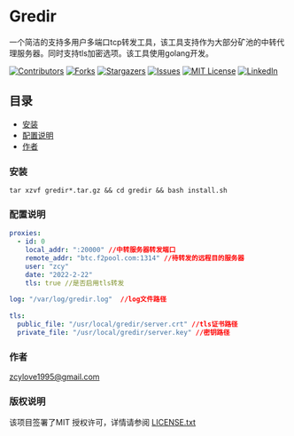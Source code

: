 

# Gredir

一个简洁的支持多用户多端口tcp转发工具，该工具支持作为大部分矿池的中转代理服务器。同时支持tls加密选项。该工具使用golang开发。

<!-- PROJECT SHIELDS -->

[![Contributors][contributors-shield]][contributors-url]
[![Forks][forks-shield]][forks-url]
[![Stargazers][stars-shield]][stars-url]
[![Issues][issues-shield]][issues-url]
[![MIT License][license-shield]][license-url]
[![LinkedIn][linkedin-shield]][linkedin-url]

## 目录

- [安装](#部署)
- [配置说明](#配置说明)
- [作者](#作者)

### 安装

```shell
tar xzvf gredir*.tar.gz && cd gredir && bash install.sh
```

### 配置说明

```yaml
proxies:
  - id: 0
    local_addr: ":20000" //中转服务器转发端口
    remote_addr: "btc.f2pool.com:1314" //待转发的远程目的服务器
    user: "zcy" 
    date: "2022-2-22"
    tls: true //是否启用tls转发
    
log: "/var/log/gredir.log"  //log文件路径
  
tls:
  public_file: "/usr/local/gredir/server.crt" //tls证书路径
  private_file: "/usr/local/gredir/server.key" //密钥路径
```

### 作者

zcylove1995@gmail.com

### 版权说明

该项目签署了MIT 授权许可，详情请参阅 [LICENSE.txt](https://github.com/shaojintian/Best_README_template/blob/master/LICENSE.txt)

<!-- links -->
[your-project-path]:shaojintian/Best_README_template
[contributors-shield]: https://img.shields.io/github/contributors/shaojintian/Best_README_template.svg?style=flat-square
[contributors-url]: https://github.com/shaojintian/Best_README_template/graphs/contributors
[forks-shield]: https://img.shields.io/github/forks/shaojintian/Best_README_template.svg?style=flat-square
[forks-url]: https://github.com/shaojintian/Best_README_template/network/members
[stars-shield]: https://img.shields.io/github/stars/shaojintian/Best_README_template.svg?style=flat-square
[stars-url]: https://github.com/shaojintian/Best_README_template/stargazers
[issues-shield]: https://img.shields.io/github/issues/shaojintian/Best_README_template.svg?style=flat-square
[issues-url]: https://img.shields.io/github/issues/shaojintian/Best_README_template.svg
[license-shield]: https://img.shields.io/github/license/shaojintian/Best_README_template.svg?style=flat-square
[license-url]: https://github.com/shaojintian/Best_README_template/blob/master/LICENSE.txt
[linkedin-shield]: https://img.shields.io/badge/-LinkedIn-black.svg?style=flat-square&logo=linkedin&colorB=555
[linkedin-url]: https://linkedin.com/in/shaojintian
